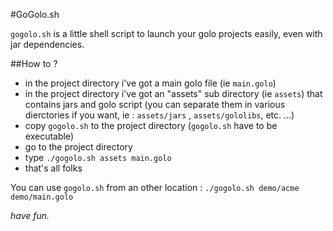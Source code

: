 #GoGolo.sh

`gogolo.sh` is a little shell script to launch your golo projects easily, even with jar dependencies.

##How to ?

- in the project directory i've got a main golo file (ie `main.golo`)
- in the project directory i've got an "assets" sub directory (ie `assets`) that contains jars and golo script (you can separate them in various dierctories if you want, ie : `assets/jars` , `assets/gololibs`, etc. ...)
- copy `gogolo.sh` to the project directory (`gogolo.sh` have to be executable)
- go to the project directory
- type `./gogolo.sh assets main.golo`
- that's all folks

You can use `gogolo.sh` from an other location : `./gogolo.sh demo/acme demo/main.golo`

*have fun.*